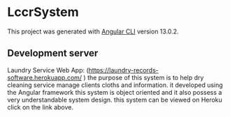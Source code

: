 # LccrSystem

This project was generated with [Angular CLI](https://github.com/angular/angular-cli) version 13.0.2.

## Development server

Laundry Service Web App: (https://laundry-records-software.herokuapp.com/ ) the purpose of
this system is to help dry cleaning service manage clients cloths and information. it developed
using the Angular framework this system is object oriented and it also possess a very
understandable system design. this system can be viewed on Heroku click on the link above.